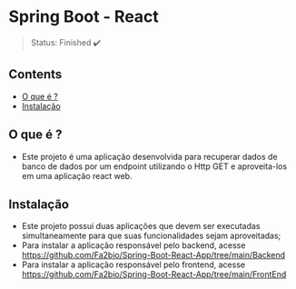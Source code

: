 <h1>Spring Boot - React</h1>

> Status: Finished ✔️

## Contents
  
* [O que é ?](#what-is-it)
* [Instalação](#installation)

## <a name="what-is-it"></a>O que é ?

- Este projeto é uma aplicação desenvolvida para recuperar dados de banco de dados por um endpoint utilizando o Http GET e aproveita-los em uma aplicação react web.

## <a name="installation"></a>Instalação

- Este projeto possui duas aplicações que devem ser executadas simultaneamente para que suas funcionalidades sejam aproveitadas;
- Para instalar a aplicação responsável pelo backend, acesse https://github.com/Fa2bio/Spring-Boot-React-App/tree/main/Backend
- Para instalar a aplicação responsável pelo frontend, acesse https://github.com/Fa2bio/Spring-Boot-React-App/tree/main/FrontEnd
